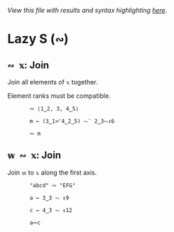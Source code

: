 *View this file with results and syntax highlighting [here](https://mlochbaum.github.io/BQN/help/join_jointo.html).*

# Lazy S (`∾`)
    
## `∾ 𝕩`: Join  
    
Join all elements of `𝕩` together.
    
Element ranks must be compatible.
    
           ∾ ⟨1‿2, 3, 4‿5⟩

           m ← (3‿1≍⌜4‿2‿5) ⥊¨ 2‿3⥊↕6

           ∾ m

    
    
## `𝕨 ∾ 𝕩`: Join
    
Join `𝕨` to `𝕩` along the first axis.
    
           "abcd" ∾ "EFG"

           a ← 3‿3 ⥊ ↕9

           c ← 4‿3 ⥊ ↕12 

           a∾c

    
